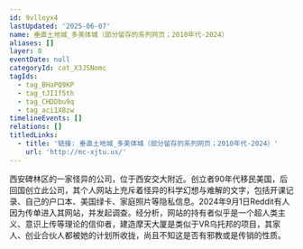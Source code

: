 ```yaml
---
id: 9vlloyx4
lastUpdated: '2025-06-07'
name: 垂直土地城_多美体城（部分留存的系列网页；2010年代-2024）
aliases: []
layer: 8
eventDate: null
categoryId: cat_X3JSNomc
tagIds:
  - tag_BHaPQ9KP
  - tag_tJI1f5th
  - tag_CHDDbu9q
  - tag_aci1X8zw
timelineEvents: []
relations: []
titledLinks:
  - title: '链接: 垂直土地城_多美体城（部分留存的系列网页；2010年代-2024）'
    url: 'http://mc-xjtu.us/'
---
```

西安碑林区的一家怪异的公司，位于西安交大附近。创立者90年代移民美国，后回国创立此公司，其个人网站上充斥着怪异的科学幻想与难解的文字，包括开课记录、自己的户口本、美国绿卡、家庭照片等隐私信息。2024年9月1日Reddit有人因为传单进入其网站，并发起调查。经分析，网站的持有者似乎是一个超人类主义、意识上传等理论的信仰者，建造摩天大厦是类似于VR乌托邦的项目，其家人、创业合伙人都被她的计划所收拢，尚且不知这是否有邪教或是传销的性质。
